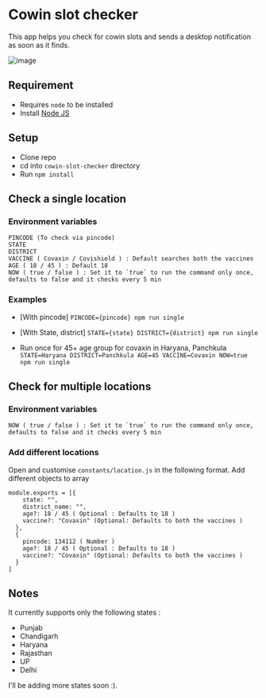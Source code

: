# Cowin slot checker
This app helps you check for cowin slots and sends a desktop notification as soon as it finds.

![image](https://user-images.githubusercontent.com/19853007/117051933-b87c7180-ad34-11eb-94c4-cdd50769d906.png)


## Requirement
- Requires `node` to be installed
- Install [Node JS](https://nodejs.org/en/download/)

## Setup
- Clone repo
- cd into `cowin-slot-checker` directory
- Run `npm install`


## Check a single location
### Environment variables
```
PINCODE (To check via pincode)
STATE 
DISTRICT 
VACCINE ( Covaxin / Covishield ) : Default searches both the vaccines
AGE ( 18 / 45 ) : Default 18
NOW ( true / false ) : Set it to `true` to run the command only once, defaults to false and it checks every 5 min
```

### Examples
- [With pincode] `PINCODE={pincode} npm run single`
- [With State, district] `STATE={state} DISTRICT={district} npm run single`

- Run once for 45+ age group for covaxin in Haryana, Panchkula `STATE=Haryana DISTRICT=Panchkula AGE=45 VACCINE=Covaxin NOW=true  npm run single`


## Check for multiple locations
### Environment variables
```
NOW ( true / false ) : Set it to `true` to run the command only once, defaults to false and it checks every 5 min
```

### Add different locations
Open and customise `constants/location.js` in the following format.
Add different objects to array
```
module.exports = [{
    state: "",
    district_name: "",
    age?: 18 / 45 ( Optional : Defaults to 18 )
    vaccine?: "Covaxin" (Optional: Defaults to both the vaccines )
  },
  {
    pincode: 134112 ( Number )
    age?: 18 / 45 ( Optional : Defaults to 18 )
    vaccine?: "Covaxin" (Optional: Defaults to both the vaccines )
  }
]
```

## Notes
It currently supports only the following states :
- Punjab
- Chandigarh
- Haryana
- Rajasthan
- UP
- Delhi

I'll be adding more states soon :).
